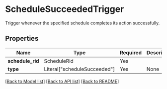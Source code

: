 # ScheduleSucceededTrigger

Trigger whenever the specified schedule completes its action
successfully.


## Properties
| Name | Type | Required | Description |
| ------------ | ------------- | ------------- | ------------- |
**schedule_rid** | ScheduleRid | Yes |  |
**type** | Literal["scheduleSucceeded"] | Yes | None |


[[Back to Model list]](../../../README.md#models-v2-link) [[Back to API list]](../../README.md#documentation-for-api-endpoints) [[Back to README]](../../README.md)
